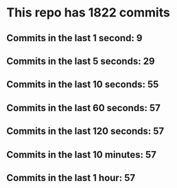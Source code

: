 # This repo has 1822 commits

## Commits in the last 1 second: 9
## Commits in the last 5 seconds: 29
## Commits in the last 10 seconds: 55
## Commits in the last 60 seconds: 57
## Commits in the last 120 seconds: 57
## Commits in the last 10 minutes: 57
## Commits in the last 1 hour: 57
